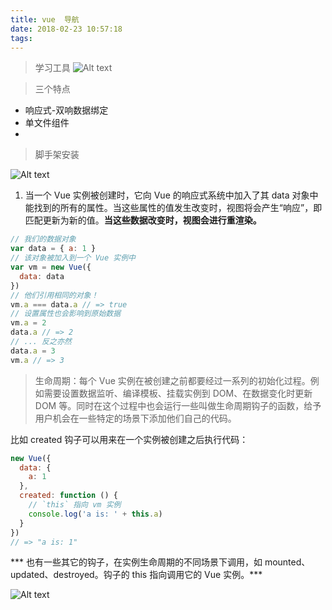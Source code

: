 ```yaml
---
title: vue  导航
date: 2018-02-23 10:57:18
tags:
---
```


>学习工具
![Alt text](https://app.yinxiang.com/shard/s72/res/61f82848-a4be-4740-bef7-325f4d827e76)

>三个特点

- 响应式-双响数据绑定
- 单文件组件
-
<!-- more -->

>脚手架安装

![Alt text](https://app.yinxiang.com/shard/s72/res/d827d45b-e1b4-485e-8267-c0d68e138443)

1. 当一个 Vue 实例被创建时，它向 Vue 的响应式系统中加入了其 data 对象中能找到的所有的属性。当这些属性的值发生改变时，视图将会产生“响应”，即匹配更新为新的值。**当这些数据改变时，视图会进行重渲染。**

```javascript
// 我们的数据对象
var data = { a: 1 }
// 该对象被加入到一个 Vue 实例中
var vm = new Vue({
  data: data
})
// 他们引用相同的对象！
vm.a === data.a // => true
// 设置属性也会影响到原始数据
vm.a = 2
data.a // => 2
// ... 反之亦然
data.a = 3
vm.a // => 3
```

> 生命周期：每个 Vue 实例在被创建之前都要经过一系列的初始化过程。例如需要设置数据监听、编译模板、挂载实例到 DOM、在数据变化时更新 DOM 等。同时在这个过程中也会运行一些叫做生命周期钩子的函数，给予用户机会在一些特定的场景下添加他们自己的代码。

比如 created 钩子可以用来在一个实例被创建之后执行代码：

```javascript
new Vue({
  data: {
    a: 1
  },
  created: function () {
    // `this` 指向 vm 实例
    console.log('a is: ' + this.a)
  }
})
// => "a is: 1"
```
*** 也有一些其它的钩子，在实例生命周期的不同场景下调用，如 mounted、updated、destroyed。钩子的 this 指向调用它的 Vue 实例。***

![Alt text](https://app.yinxiang.com/shard/s72/res/60a600bf-fb6b-4b92-9641-094df5ba02e1)
